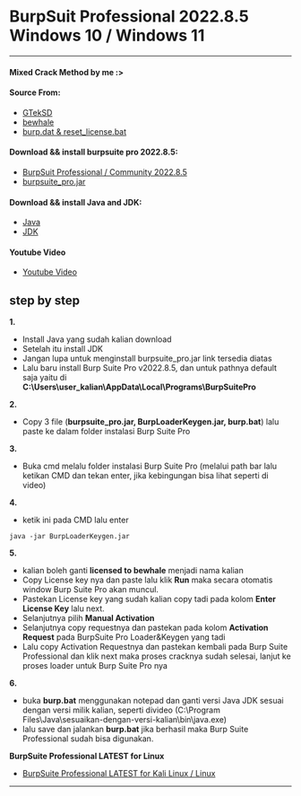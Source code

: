 # BurpSuit Professional 2022.8.5 Windows 10 / Windows 11


------------

#### Mixed Crack Method by me :>
#### Source From:
- [GTekSD](https://github.com/GTekSD/BurpSuitePro-1.7.37-and-2022.8.5-Cracked)
- [bewhale](https://github.com/bewhale/BurpLoaderKeygen-Modified)
- [burp.dat & reset_license.bat](https://t.me/SUcRACk3R)


#### Download && install burpsuite pro 2022.8.5:

- [BurpSuit Professional / Community 2022.8.5](https://portswigger.net/burp/releases/professional-community-2022-8-5?requestededition=professional)
- [burpsuite_pro.jar](https://www.mediafire.com/file/edtkvb4phqztnl8/burpsuite_pro.jar/file)


#### Download && install Java and JDK:

- [Java](https://www.java.com/en/download/)
- [JDK](https://www.oracle.com/id/java/technologies/downloads/#jdk20-windows)


#### Youtube Video

- [Youtube Video](https://www.youtube.com/watch?v=VdGUb_e1_cQ)


step by step
------------
	
**1.**
- Install Java yang sudah kalian download
- Setelah itu install JDK
- Jangan lupa untuk menginstall burpsuite_pro.jar link tersedia diatas
- Lalu baru install Burp Suite Pro v2022.8.5, dan untuk pathnya default saja yaitu di **C:\Users\user_kalian\AppData\Local\Programs\BurpSuitePro**
	
**2.**
- Copy 3 file (**burpsuite_pro.jar, BurpLoaderKeygen.jar, burp.bat**) lalu paste ke dalam folder instalasi Burp Suite Pro
	
**3.**
- Buka cmd melalu folder instalasi Burp Suite Pro (melalui path bar lalu ketikan CMD dan tekan enter, jika kebingungan bisa lihat seperti di video)
		
**4.**
- ketik ini pada CMD lalu enter
```
java -jar BurpLoaderKeygen.jar
```

**5.**
- kalian boleh ganti **licensed to bewhale** menjadi nama kalian
- Copy License key nya dan paste lalu klik **Run** maka secara otomatis window Burp Suite Pro akan muncul.
- Pastekan License key yang sudah kalian copy tadi pada kolom **Enter License Key** lalu next.
- Selanjutnya pilih **Manual Activation**
- Selanjutnya copy requestnya dan pastekan pada kolom **Activation Request** pada BurpSuite Pro Loader&Keygen yang tadi
- Lalu copy Activation Requestnya dan pastekan kembali pada Burp Suite Professional dan klik next maka proses cracknya sudah selesai,
     lanjut ke proses loader untuk Burp Suite Pro nya
	
**6.**
- buka **burp.bat** menggunakan notepad dan ganti versi Java JDK sesuai dengan versi milik kalian, seperti divideo
  (C:\Program Files\Java\sesuaikan-dengan-versi-kalian\bin\java.exe)
- lalu save dan jalankan **burp.bat** jika berhasil maka Burp Suite Professional sudah bisa digunakan.


**BurpSuite Professional LATEST for Linux**
- [BurpSuite Professional LATEST for Kali Linux / Linux](https://github.com/GTekSD/BurpSuitePro-1.7.37-and-2022.8.5-Cracked/tree/main/BurpSuitePro_%2B_BurpBountyPro_v2.6.1_%2B_Extensions)


---------------
